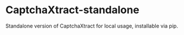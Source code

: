 # CaptchaXtract-standalone
Standalone version of CaptchaXtract for local usage, installable via pip.

